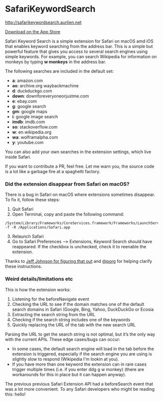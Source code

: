 # SafariKeywordSearch

<http://safarikeywordsearch.aurlien.net>

[Download on the App Store](https://apps.apple.com/app/keyword-search/id1558453954)

Safari Keyword Search is a simple extension for Safari on macOS amd iOS that enables keyword searching from the address bar. This is a simple but powerful feature that gives you access to several search engines using simple keywords. For example, you can search Wikipedia for information on monkeys by typing **w monkeys** in the address bar.

The following searches are included in the default set:

- **a**: amazon.com
- **ao**: archive.org waybackmachine
- **d**: duckduckgo.com
- **down**: downforeveryoneorjustme.com
- **e**: ebay.com
- **g**: google search
- **gm**: google maps
- **i**: google image search
- **imdb**: imdb.com
- **so**: stackoverflow.com
- **w**: en.wikipedia.org
- **wa**: wolframalpha.com
- **y**: youtube.com

You can also add your own searches in the extension settings, which live inside Safari.

If you want to contribute a PR, feel free. Let me warn you, the source code is a lot like a garbage fire at a spaghetti factory.

### Did the extension disappear from Safari on macOS?

There is a bug in Safari on macOS where extensions sometimes disappear. To fix it, follow these steps:

1. Quit Safari
2. Open Terminal, copy and paste the following command:
```
/System/Library/Frameworks/CoreServices.framework/Frameworks/LaunchServices.framework/Support/lsregister -f -R /Applications/Safari.app
```
3. Relaunch Safari
4. Go to Safari Preferences --> Extensions, Keyword Search should have reappeared. If the checkbox is unchecked, check it to reenable the extension.

Thanks to [Jeff Johnson for figuring that out](https://lapcatsoftware.com/articles/disappearing-safari.html) and [@porg](https://github.com/porg) for helping clarify these instructions.

### Weird details/limitations etc

This is how the extension works:

1. Listening for the beforeNavigate event
2. Checking the URL to see if the domain matches one of the default search domains in Safari (Google, Bing, Yahoo, DuckDuckGo or Ecosia
3. Extracting the search string from the URL
4. Checking if the search string includes one of the keywords
5. Quickly replacing the URL of the tab with the new search URL

Parsing the URL to get the search string is not optimal, but it’s the only way with the current APIs. These edge cases/bugs can occur:

- In some cases, the default search engine will load in the tab before the extension is triggered, especially if the search engine you are using is slightly slow to respond (Wikipedia I'm lookin at you).
- If you have more than one keyword the extension can in rare cases trigger multiple times (i.e. if you enter ddg g w monkey) (there are workarounds for this in place but it can happen anyway).

The previous previous Safari Extension API had a beforeSearch event that was a lot more convenient. To any Safari developers who might be reading this: hello!
